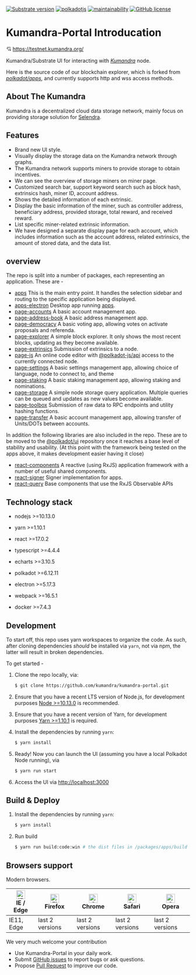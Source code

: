 [![Substrate version](https://img.shields.io/badge/Substrate-3.0.0-blue?logo=Parity%20Substrate)](https://substrate.dev/) 
[![polkadotjs](https://img.shields.io/badge/polkadot-js-orange?style=flat-square)](https://polkadot.js.org)
[![maintainability](https://img.shields.io/codeclimate/maintainability-percentage/polkadot-js/apps?logo=code-climate&style=flat-square)](https://codeclimate.com/github/polkadot-js/apps)
[![GitHub license](https://img.shields.io/badge/license-GPL3%2FApache2-blue)](#LICENSE)



# Kumandra-Portal Introducation

💘 https://testnet.kumandra.org/

Kumandra/Substrate UI for interacting with [*Kumandra*](https://github.com/kumandra/kumandra) node.


Here is the source code of our blockchain explorer, which is forked from [*polkadot/apps*](https://github.com/polkadot-js/apps), and currently supports http and wss access methods.

## About The Kumandra
Kumandra is a decentralized cloud data storage network, mainly focus on providing storage solution for [Selendra](https://github.com/selendra).

## Features

- Brand new UI style.
- Visually display the storage data on the Kumandra network through graphs.
- The Kumandra network supports miners to provide storage to obtain incentives.
- We can see the overview of storage miners on miner page.
- Customized search bar, support keyword search such as block hash, extrinsics hash, miner ID, account address.
- Shows the detailed information of each extrinsic.
- Display the basic information of the miner, such as controller address, beneficiary address, provided storage, total reward, and received reward.
- List specific miner-related extrinsic information.
- We have designed a separate display page for each account, which includes information such as the account address, related extrinsics, the amount of stored data, and the data list.


## overview

The repo is split into a number of packages, each representing an application. These are -

- [apps](packages/apps/) This is the main entry point. It handles the selection sidebar and routing to the specific application being displayed.
- [apps-electron](packages/apps-electron/) Desktop app running [apps](packages/apps/).
- [page-accounts](packages/page-accounts/) A basic account management app.
- [page-address-book](packages/page-address-book/) A basic address management app.
- [page-democracy](packages/page-democracy/) A basic voting app, allowing votes on activate proposals and referenda.
- [page-explorer](packages/page-explorer/) A simple block explorer. It only shows the most recent blocks, updating as they become available.
- [page-extrinsics](packages/page-extrinsics/) Submission of extrinsics to a node.
- [page-js](packages/page-js/) An online code editor with [@polkadot-js/api](https://github.com/polkadot-js/api/tree/master/packages/api) access to the currently connected node.
- [page-settings](packages/page-settings/) A basic settings management app, allowing choice of language, node to connect to, and theme
- [page-staking](packages/page-staking/) A basic staking management app, allowing staking and nominations.
- [page-storage](packages/page-storage/) A simple node storage query application. Multiple queries can be queued and updates as new values become available.
- [page-toolbox](packages/page-toolbox/) Submission of raw data to RPC endpoints and utility hashing functions.
- [page-transfer](packages/page-transfer/) A basic account management app, allowing transfer of Units/DOTs between accounts.

In addition the following libraries are also included in the repo. These are to be moved to the [@polkadot/ui](https://github.com/polkadot-js/ui/) repository once it reaches a base level of stability and usability. (At this point with the framework being tested on the apps above, it makes development easier having it close)

- [react-components](packages/react-components/) A reactive (using RxJS) application framework with a number of useful shared components.
- [react-signer](packages/react-signer/) Signer implementation for apps.
- [react-query](packages/react-query) Base components that use the RxJS Observable APIs

## Technology stack
- nodejs >=10.13.0
- yarn   >=1.10.1
- react  >=17.0.2
- typescript  >=4.4.4
- echarts >=3.10.5
- polkadot >=6.12.11
- electron >=5.17.3
- webpack >=16.5.1

- docker >=7.4.3


## Development

To start off, this repo uses yarn workspaces to organize the code. As such, after cloning dependencies _should_ be installed via `yarn`, not via npm, the latter will result in broken dependencies.

To get started -

1. Clone the repo locally, via:
    ```bash
    $ git clone https://github.com/kumandra/kumandra-portal.git
    ```

2. Ensure that you have a recent LTS version of Node.js, for development purposes [Node >=10.13.0](https://nodejs.org/en/) is recommended.
3. Ensure that you have a recent version of Yarn, for development purposes [Yarn >=1.10.1](https://yarnpkg.com/docs/install) is required.
4. Install the dependencies by running `yarn`:
    ```bash
    $ yarn install
    ```
5. Ready! Now you can launch the UI (assuming you have a local Polkadot Node running), via 
    ```bash
    $ yarn run start
    ```
6. Access the UI via [http://localhost:3000](http://localhost:3000)

## Build & Deploy 

1. Install the dependencies by running `yarn`:
    ```bash
    $ yarn install
    ```

 2. Run build 
    ```bash
    $ yarn run build:code:win # the dist files in /packages/apps/build
    ```


## Browsers support

Modern browsers.

| [<img src="https://raw.githubusercontent.com/alrra/browser-logos/master/src/edge/edge_48x48.png" alt="IE / Edge" width="24px" height="24px" />](http://godban.github.io/browsers-support-badges/)</br>IE / Edge | [<img src="https://raw.githubusercontent.com/alrra/browser-logos/master/src/firefox/firefox_48x48.png" alt="Firefox" width="24px" height="24px" />](http://godban.github.io/browsers-support-badges/)</br>Firefox | [<img src="https://raw.githubusercontent.com/alrra/browser-logos/master/src/chrome/chrome_48x48.png" alt="Chrome" width="24px" height="24px" />](http://godban.github.io/browsers-support-badges/)</br>Chrome | [<img src="https://raw.githubusercontent.com/alrra/browser-logos/master/src/safari/safari_48x48.png" alt="Safari" width="24px" height="24px" />](http://godban.github.io/browsers-support-badges/)</br>Safari | [<img src="https://raw.githubusercontent.com/alrra/browser-logos/master/src/opera/opera_48x48.png" alt="Opera" width="24px" height="24px" />](http://godban.github.io/browsers-support-badges/)</br>Opera |
| --------- | --------- | --------- | --------- | --------- | 
|IE11, Edge| last 2 versions| last 2 versions| last 2 versions| last 2 versions


We very much welcome your contribution

- Use Kumandra-Portal in your daily work.
- Submit [GitHub issues](https://github.com/kumandra/kumandra-portal/issues) to report bugs or ask questions.
- Propose [Pull Request](https://github.com/kumandra/kumandra-portal/pulls) to improve our code.
